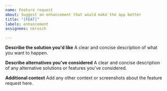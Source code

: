 ```yaml
---
name: Feature request
about: Suggest an enhancement that would make the app better
title: "[FEAT]"
labels: enhancement
assignees: nkrusch

---
```


**Describe the solution you'd like**
A clear and concise description of what you want to happen.

**Describe alternatives you've considered**
A clear and concise description of any alternative solutions or features you've considered.

**Additional context**
Add any other context or screenshots about the feature request here.
